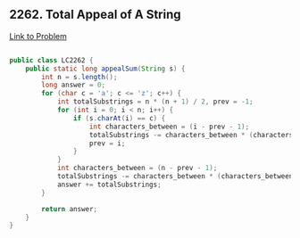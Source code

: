 <h2>2262. Total Appeal of A String </h2>

[Link to Problem](https://leetcode.com/problems/total-appeal-of-a-string/description/)

```java

public class LC2262 {
    public static long appealSum(String s) {
        int n = s.length();
        long answer = 0;
        for (char c = 'a'; c <= 'z'; c++) {
            int totalSubstrings = n * (n + 1) / 2, prev = -1;
            for (int i = 0; i < n; i++) {
                if (s.charAt(i) == c) {
                    int characters_between = (i - prev - 1);
                    totalSubstrings -= characters_between * (characters_between + 1) / 2;
                    prev = i;
                }
            }
            int characters_between = (n - prev - 1);
            totalSubstrings -= characters_between * (characters_between + 1) / 2;
            answer += totalSubstrings;
        }

        return answer;
    }
}

```